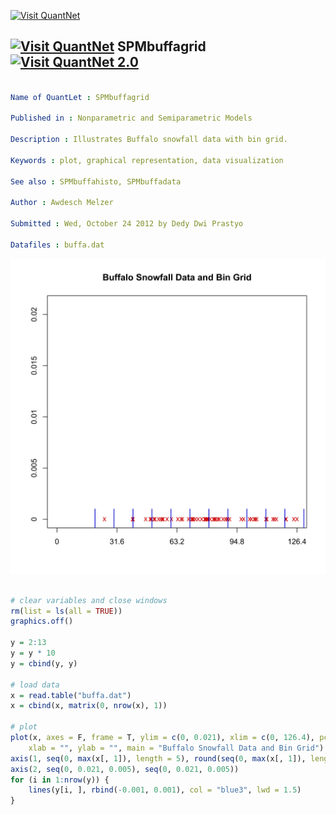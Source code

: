 
[<img src="https://github.com/QuantLet/Styleguide-and-FAQ/blob/master/pictures/banner.png" width="880" alt="Visit QuantNet">](http://quantlet.de/index.php?p=info)

## [<img src="https://github.com/QuantLet/Styleguide-and-Validation-procedure/blob/master/pictures/qloqo.png" alt="Visit QuantNet">](http://quantlet.de/) **SPMbuffagrid** [<img src="https://github.com/QuantLet/Styleguide-and-Validation-procedure/blob/master/pictures/QN2.png" width="60" alt="Visit QuantNet 2.0">](http://quantlet.de/d3/ia)

```yaml

Name of QuantLet : SPMbuffagrid

Published in : Nonparametric and Semiparametric Models

Description : Illustrates Buffalo snowfall data with bin grid.

Keywords : plot, graphical representation, data visualization

See also : SPMbuffahisto, SPMbuffadata

Author : Awdesch Melzer

Submitted : Wed, October 24 2012 by Dedy Dwi Prastyo

Datafiles : buffa.dat

```

![Picture1](SPMbuffagrid-1.png)


```r

# clear variables and close windows
rm(list = ls(all = TRUE))
graphics.off()

y = 2:13
y = y * 10
y = cbind(y, y)

# load data
x = read.table("buffa.dat")
x = cbind(x, matrix(0, nrow(x), 1))

# plot
plot(x, axes = F, frame = T, ylim = c(0, 0.021), xlim = c(0, 126.4), pch = "x", col = "red3", 
    xlab = "", ylab = "", main = "Buffalo Snowfall Data and Bin Grid")
axis(1, seq(0, max(x[, 1]), length = 5), round(seq(0, max(x[, 1]), length = 5), 2))
axis(2, seq(0, 0.021, 0.005), seq(0, 0.021, 0.005))
for (i in 1:nrow(y)) {
    lines(y[i, ], rbind(-0.001, 0.001), col = "blue3", lwd = 1.5)
}


```
